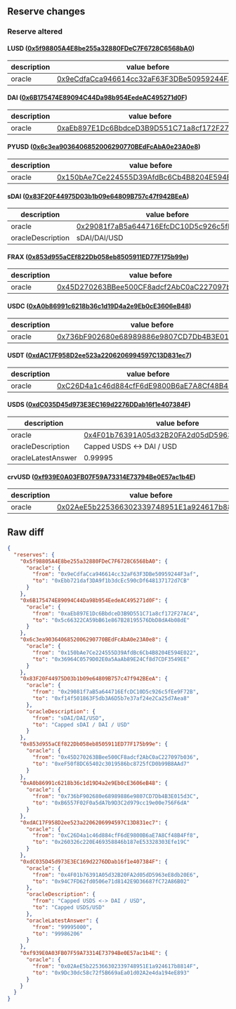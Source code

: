## Reserve changes

### Reserve altered

#### LUSD ([0x5f98805A4E8be255a32880FDeC7F6728C6568bA0](https://etherscan.io/address/0x5f98805A4E8be255a32880FDeC7F6728C6568bA0))

| description | value before | value after |
| --- | --- | --- |
| oracle | [0x9eCdfaCca946614cc32aF63F3DBe50959244F3af](https://etherscan.io/address/0x9eCdfaCca946614cc32aF63F3DBe50959244F3af) | [0xEbb721daf3DA9f1b3dcEc590cDf648137172d7CB](https://etherscan.io/address/0xEbb721daf3DA9f1b3dcEc590cDf648137172d7CB) |


#### DAI ([0x6B175474E89094C44Da98b954EedeAC495271d0F](https://etherscan.io/address/0x6B175474E89094C44Da98b954EedeAC495271d0F))

| description | value before | value after |
| --- | --- | --- |
| oracle | [0xaEb897E1Dc6BbdceD3B9D551C71a8cf172F27AC4](https://etherscan.io/address/0xaEb897E1Dc6BbdceD3B9D551C71a8cf172F27AC4) | [0x5c66322CA59bB61e867B28195576DbD8dA4b08dE](https://etherscan.io/address/0x5c66322CA59bB61e867B28195576DbD8dA4b08dE) |


#### PYUSD ([0x6c3ea9036406852006290770BEdFcAbA0e23A0e8](https://etherscan.io/address/0x6c3ea9036406852006290770BEdFcAbA0e23A0e8))

| description | value before | value after |
| --- | --- | --- |
| oracle | [0x150bAe7Ce224555D39AfdBc6Cb4B8204E594E022](https://etherscan.io/address/0x150bAe7Ce224555D39AfdBc6Cb4B8204E594E022) | [0x36964C0579D02E0a5AaAb89E24Cf8d7CDF3549EE](https://etherscan.io/address/0x36964C0579D02E0a5AaAb89E24Cf8d7CDF3549EE) |


#### sDAI ([0x83F20F44975D03b1b09e64809B757c47f942BEeA](https://etherscan.io/address/0x83F20F44975D03b1b09e64809B757c47f942BEeA))

| description | value before | value after |
| --- | --- | --- |
| oracle | [0x29081f7aB5a644716EfcDC10D5c926c5fEe9F72B](https://etherscan.io/address/0x29081f7aB5a644716EfcDC10D5c926c5fEe9F72B) | [0xf14f501863F5db3A6D5b7e37af24e2Ca25d7Aea8](https://etherscan.io/address/0xf14f501863F5db3A6D5b7e37af24e2Ca25d7Aea8) |
| oracleDescription | sDAI/DAI/USD | Capped sDAI / DAI / USD |


#### FRAX ([0x853d955aCEf822Db058eb8505911ED77F175b99e](https://etherscan.io/address/0x853d955aCEf822Db058eb8505911ED77F175b99e))

| description | value before | value after |
| --- | --- | --- |
| oracle | [0x45D270263BBee500CF8adcf2AbC0aC227097b036](https://etherscan.io/address/0x45D270263BBee500CF8adcf2AbC0aC227097b036) | [0xeF50f8DC65402c3019586bc8725fCD0b99B8AAd7](https://etherscan.io/address/0xeF50f8DC65402c3019586bc8725fCD0b99B8AAd7) |


#### USDC ([0xA0b86991c6218b36c1d19D4a2e9Eb0cE3606eB48](https://etherscan.io/address/0xA0b86991c6218b36c1d19D4a2e9Eb0cE3606eB48))

| description | value before | value after |
| --- | --- | --- |
| oracle | [0x736bF902680e68989886e9807CD7Db4B3E015d3C](https://etherscan.io/address/0x736bF902680e68989886e9807CD7Db4B3E015d3C) | [0xB6557F02F0a5dA7b9D3C2d979cc19e00e756F6dA](https://etherscan.io/address/0xB6557F02F0a5dA7b9D3C2d979cc19e00e756F6dA) |


#### USDT ([0xdAC17F958D2ee523a2206206994597C13D831ec7](https://etherscan.io/address/0xdAC17F958D2ee523a2206206994597C13D831ec7))

| description | value before | value after |
| --- | --- | --- |
| oracle | [0xC26D4a1c46d884cfF6dE9800B6aE7A8Cf48B4Ff8](https://etherscan.io/address/0xC26D4a1c46d884cfF6dE9800B6aE7A8Cf48B4Ff8) | [0x260326c220E469358846b187eE53328303Efe19C](https://etherscan.io/address/0x260326c220E469358846b187eE53328303Efe19C) |


#### USDS ([0xdC035D45d973E3EC169d2276DDab16f1e407384F](https://etherscan.io/address/0xdC035D45d973E3EC169d2276DDab16f1e407384F))

| description | value before | value after |
| --- | --- | --- |
| oracle | [0x4F01b76391A05d32B20FA2d05dD5963eE8db20E6](https://etherscan.io/address/0x4F01b76391A05d32B20FA2d05dD5963eE8db20E6) | [0x94C7FD62fd0506e71d8142E9D36687fC72A86B02](https://etherscan.io/address/0x94C7FD62fd0506e71d8142E9D36687fC72A86B02) |
| oracleDescription | Capped USDS <-> DAI / USD | Capped USDS/USD |
| oracleLatestAnswer | 0.99995 | 0.99986206 |


#### crvUSD ([0xf939E0A03FB07F59A73314E73794Be0E57ac1b4E](https://etherscan.io/address/0xf939E0A03FB07F59A73314E73794Be0E57ac1b4E))

| description | value before | value after |
| --- | --- | --- |
| oracle | [0x02AeE5b225366302339748951E1a924617b8814F](https://etherscan.io/address/0x02AeE5b225366302339748951E1a924617b8814F) | [0x9Dc30dc58c72f5B669aEa01d02A2e4da194eE893](https://etherscan.io/address/0x9Dc30dc58c72f5B669aEa01d02A2e4da194eE893) |


## Raw diff

```json
{
  "reserves": {
    "0x5f98805A4E8be255a32880FDeC7F6728C6568bA0": {
      "oracle": {
        "from": "0x9eCdfaCca946614cc32aF63F3DBe50959244F3af",
        "to": "0xEbb721daf3DA9f1b3dcEc590cDf648137172d7CB"
      }
    },
    "0x6B175474E89094C44Da98b954EedeAC495271d0F": {
      "oracle": {
        "from": "0xaEb897E1Dc6BbdceD3B9D551C71a8cf172F27AC4",
        "to": "0x5c66322CA59bB61e867B28195576DbD8dA4b08dE"
      }
    },
    "0x6c3ea9036406852006290770BEdFcAbA0e23A0e8": {
      "oracle": {
        "from": "0x150bAe7Ce224555D39AfdBc6Cb4B8204E594E022",
        "to": "0x36964C0579D02E0a5AaAb89E24Cf8d7CDF3549EE"
      }
    },
    "0x83F20F44975D03b1b09e64809B757c47f942BEeA": {
      "oracle": {
        "from": "0x29081f7aB5a644716EfcDC10D5c926c5fEe9F72B",
        "to": "0xf14f501863F5db3A6D5b7e37af24e2Ca25d7Aea8"
      },
      "oracleDescription": {
        "from": "sDAI/DAI/USD",
        "to": "Capped sDAI / DAI / USD"
      }
    },
    "0x853d955aCEf822Db058eb8505911ED77F175b99e": {
      "oracle": {
        "from": "0x45D270263BBee500CF8adcf2AbC0aC227097b036",
        "to": "0xeF50f8DC65402c3019586bc8725fCD0b99B8AAd7"
      }
    },
    "0xA0b86991c6218b36c1d19D4a2e9Eb0cE3606eB48": {
      "oracle": {
        "from": "0x736bF902680e68989886e9807CD7Db4B3E015d3C",
        "to": "0xB6557F02F0a5dA7b9D3C2d979cc19e00e756F6dA"
      }
    },
    "0xdAC17F958D2ee523a2206206994597C13D831ec7": {
      "oracle": {
        "from": "0xC26D4a1c46d884cfF6dE9800B6aE7A8Cf48B4Ff8",
        "to": "0x260326c220E469358846b187eE53328303Efe19C"
      }
    },
    "0xdC035D45d973E3EC169d2276DDab16f1e407384F": {
      "oracle": {
        "from": "0x4F01b76391A05d32B20FA2d05dD5963eE8db20E6",
        "to": "0x94C7FD62fd0506e71d8142E9D36687fC72A86B02"
      },
      "oracleDescription": {
        "from": "Capped USDS <-> DAI / USD",
        "to": "Capped USDS/USD"
      },
      "oracleLatestAnswer": {
        "from": "99995000",
        "to": "99986206"
      }
    },
    "0xf939E0A03FB07F59A73314E73794Be0E57ac1b4E": {
      "oracle": {
        "from": "0x02AeE5b225366302339748951E1a924617b8814F",
        "to": "0x9Dc30dc58c72f5B669aEa01d02A2e4da194eE893"
      }
    }
  }
}
```